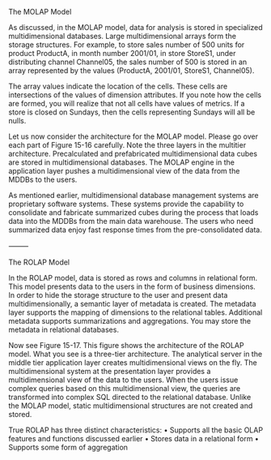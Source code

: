 The MOLAP Model

As discussed, in the MOLAP model, data for analysis is stored in specialized multidimensional databases. Large multidimensional arrays form the storage structures. For example, to store sales number of 500 units for product ProductA, in month number 2001/01, in store StoreS1, under distributing channel Channel05, the sales number of 500 is stored in an array represented by the values (ProductA, 2001/01, StoreS1, Channel05).

The array values indicate the location of the cells. These cells are intersections of the values of dimension attributes. If you note how the cells are formed, you will realize that not all cells have values of metrics. If a store is closed on Sundays, then the cells representing Sundays will all be nulls.

Let us now consider the architecture for the MOLAP model. Please go over each part of Figure 15-16 carefully. Note the three layers in the multitier architecture. Precalculated and prefabricated multidimensional data cubes are stored in multidimensional databases. The MOLAP engine in the application layer pushes a multidimensional view of the data from the MDDBs to the users.

As mentioned earlier, multidimensional database management systems are proprietary software systems. These systems provide the capability to consolidate and fabricate summarized cubes during the process that loads data into the MDDBs from the main data warehouse. The users who need summarized data enjoy fast response times from the pre-consolidated data.

⸻

The ROLAP Model

In the ROLAP model, data is stored as rows and columns in relational form. This model presents data to the users in the form of business dimensions. In order to hide the storage structure to the user and present data multidimensionally, a semantic layer of metadata is created. The metadata layer supports the mapping of dimensions to the relational tables. Additional metadata supports summarizations and aggregations. You may store the metadata in relational databases.

Now see Figure 15-17. This figure shows the architecture of the ROLAP model. What you see is a three-tier architecture. The analytical server in the middle tier application layer creates multidimensional views on the fly. The multidimensional system at the presentation layer provides a multidimensional view of the data to the users. When the users issue complex queries based on this multidimensional view, the queries are transformed into complex SQL directed to the relational database. Unlike the MOLAP model, static multidimensional structures are not created and stored.

True ROLAP has three distinct characteristics:
• Supports all the basic OLAP features and functions discussed earlier
• Stores data in a relational form
• Supports some form of aggregation
